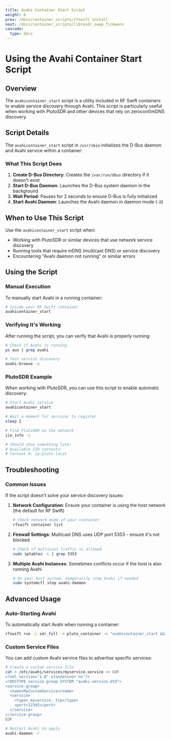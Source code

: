 ```yaml
---
title: Avahi Container Start Script
weight: 6
prev: /docs/container_scripts/rfswift_install
next: /docs/container_scripts/libresdr_swap_firmware
cascade:
  type: docs
---
```


# Using the Avahi Container Start Script

## Overview

The `avahicontainer_start` script is a utility included in RF Swift containers to enable service discovery through Avahi. This script is particularly useful when working with PlutoSDR and other devices that rely on zeroconf/mDNS discovery.

## Script Details

The `avahicontainer_start` script in `/usr/sbin` initializes the D-Bus daemon and Avahi service within a container:

### What This Script Does

1. **Create D-Bus Directory**: Creates the `/var/run/dbus` directory if it doesn't exist
2. **Start D-Bus Daemon**: Launches the D-Bus system daemon in the background
3. **Wait Period**: Pauses for 2 seconds to ensure D-Bus is fully initialized
4. **Start Avahi Daemon**: Launches the Avahi daemon in daemon mode (`-D`)

## When to Use This Script

Use the `avahicontainer_start` script when:

- Working with PlutoSDR or similar devices that use network service discovery
- Running tools that require mDNS (multicast DNS) or service discovery
- Encountering "Avahi daemon not running" or similar errors

## Using the Script

### Manual Execution

To manually start Avahi in a running container:

```bash
# Inside your RF Swift container
avahicontainer_start
```

### Verifying It's Working

After running the script, you can verify that Avahi is properly running:

```bash
# Check if Avahi is running
ps aux | grep avahi

# Test service discovery
avahi-browse -a
```

### PlutoSDR Example

When working with PlutoSDR, you can use this script to enable automatic discovery:

```bash
# Start Avahi service
avahicontainer_start

# Wait a moment for services to register
sleep 2

# Find PlutoSDR on the network
iio_info -s

# Should show something like:
# Available IIO contexts:
# Context 0: ip:pluto.local
```

## Troubleshooting

### Common Issues

If the script doesn't solve your service discovery issues:

1. **Network Configuration**: Ensure your container is using the host network (the default for RF Swift)
   ```bash
   # Check network mode of your container
   rfswift container list
   ```

2. **Firewall Settings**: Multicast DNS uses UDP port 5353 - ensure it's not blocked
   ```bash
   # Check if multicast traffic is allowed
   sudo iptables -L | grep 5353
   ```

3. **Multiple Avahi Instances**: Sometimes conflicts occur if the host is also running Avahi
   ```bash
   # On your host system, temporarily stop Avahi if needed
   sudo systemctl stop avahi-daemon
   ```

## Advanced Usage

### Auto-Starting Avahi

To automatically start Avahi when running a container:

```bash
rfswift run -i sdr_full -n pluto_container -e "avahicontainer_start && /bin/bash"
```

### Custom Service Files

You can add custom Avahi service files to advertise specific services:

```bash
# Create a custom service file
cat > /etc/avahi/services/myservice.service << EOF
<?xml version="1.0" standalone='no'?>
<!DOCTYPE service-group SYSTEM "avahi-service.dtd">
<service-group>
  <name>MyCustomService</name>
  <service>
    <type>_myservice._tcp</type>
    <port>12345</port>
  </service>
</service-group>
EOF

# Restart Avahi to apply
avahi-daemon -r
```
